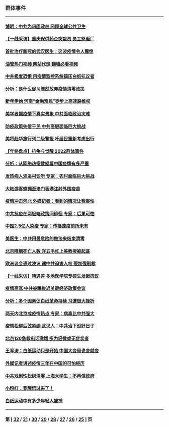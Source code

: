 ### 群体事件
---
#### [博明：中共为巩固政权 罔顾全球公共卫生](../../pages/ncid279/n13901752.md?01082045) 
#### [【一线采访】重庆保供药企突裁员 员工怒砸厂](../../pages/ncid279/n13901673.md?01082045) 
#### [首批治疗新冠的武汉医生：这波疫情令人震惊](../../pages/ncid279/n13900313.md?01082045) 
#### [油管热门视频 网站代理 翻墙必看视频](http://138.2.39.72:81/youtube.html?epic-marker?01082045)
#### [中共极度恐惧 用疫情监控系统镇压白纸抗议者](../../pages/ncid279/n13900225.md?01082045) 
#### [分析：是什么促习骤然放弃疫情清零政策](../../pages/ncid279/n13899652.md?01082045) 
#### [新年伊始 河南“金融难民”徒步上高速路维权](../../pages/ncid279/n13897842.md?01082045) 
#### [美学者揭疫情下真实景象 中共面临政治灾难](../../pages/ncid279/n13896569.md?01082045) 
#### [防疫政策失信于民 中共高层面临巨大挑战](../../pages/ncid279/n13894627.md?01082045) 
#### [美将赴华旅行列二级警报 吁居民重新考虑出行](../../pages/ncid279/n13894518.md?01082045) 
#### [【年终盘点】抗争与觉醒 2022群体事件](../../pages/ncid279/n13888314.md?01082045) 
#### [分析：从网络热搜数据看中国疫情有多严重](../../pages/ncid279/n13893186.md?01082045) 
#### [发热病人涌进村诊所 专家：农村面临巨大挑战](../../pages/ncid279/n13892271.md?01082045) 
#### [大陆游客蜂拥至澳门香港注射外国疫苗](../../pages/ncid279/n13892276.md?01082045) 
#### [疫情冲击河北 外媒记者：看到的情况让我害怕](../../pages/ncid279/n13891260.md?01082045) 
#### [中共抗疫在两极端政策间徘徊 专家：后果可怕](../../pages/ncid279/n13891235.md?01082045) 
#### [中国2.5亿人染疫 专家：传播速度前所未有](../../pages/ncid279/n13890708.md?01082045) 
#### [美医生：中共用最危险的做法来结束清零](../../pages/ncid279/n13889983.md?01082045) 
#### [北京隐瞒死亡人数 洋五毛杠上美教授被起底](../../pages/ncid279/n13886904.md?01082045) 
#### [欧洲议会通过决议 谴中共迫害人权 要加强制裁](../../pages/ncid279/n13885670.md?01082045) 
#### [【一线采访】待遇差 多地医学院专硕生发起抗议](../../pages/ncid279/n13883914.md?01082045) 
#### [疫情高涨 中共被曝推迟关键经济政策会议](../../pages/ncid279/n13884170.md?01082045) 
#### [分析：多个因素促白纸革命持续 习遭很大挫折](../../pages/ncid279/n13872455.md?01082045) 
#### [两天内北京成疫情热点 专家：病毒比中共强大](../../pages/ncid279/n13883440.md?01082045) 
#### [疫情松绑后弦紧绷 武汉人：中共治下没好日子](../../pages/ncid279/n13882348.md?01082045) 
#### [北京120急救电话激增 多为轻微或无症状者](../../pages/ncid279/n13882340.md?01082045) 
#### [王军涛：白纸运动只是开始 中国大变局说变就变](../../pages/ncid279/n13882183.md?01082045) 
#### [外媒记者讲述疫情三年在中国的可怕经历](../../pages/ncid279/n13881853.md?01082045) 
#### [中共戏剧性松绑清零 上海大学生：不再信政府](../../pages/ncid279/n13880836.md?01082045) 
#### [小粉红：我醒悟过来了！](../../pages/ncid279/n13881756.md?01082045) 
#### [白纸运动中有多少年轻人被捕](../../pages/ncid279/n13881065.md?01082045) 

---
#### 第 [ [32](./32.md?01082045) / [31](./31.md?01082045) / [30](./30.md?01082045) / [29](./29.md?01082045) / [28](./28.md?01082045) / [27](./27.md?01082045) / [26](./26.md?01082045) / [25](./25.md?01082045) ] 页
